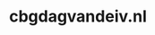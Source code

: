 ---
layout: post
title:  "cbgdagvandeiv.nl"
internal_url:  "/dutchgov/cbgdagvandeiv.nl.html"
categories: dutchgov
---